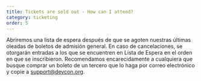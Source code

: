 ```yaml
---
title: Tickets are sold out - How can I attend?
category: ticketing
order: 5
---
```


Abriremos una lista de espera después de que se agoten nuestras últimas oleadas de boletos de admisión general. En caso de cancelaciones, se otorgarán entradas a los que se encuentren en Lista de Espera en el orden en que se inscribieron. Recomendamos encarecidamente a cualquiera que busque comprar un boleto de un tercero que lo haga por correo electrónico y copie a support@devcon.org.